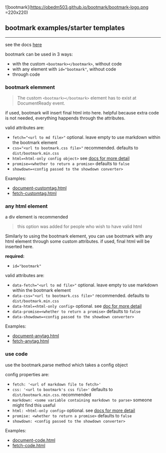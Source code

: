 ![bootmark](https://obedm503.github.io/bootmark/bootmark-logo.png =220x220)

## bootmark examples/starter templates

----

see the docs [here](https://obedm503.github.io/bootmark/docs/)

bootmark can be used in 3 ways:
- with the custom ``<bootmark></bootmark>``, without code
- with any element with ``id="bootmark"``, without code
- through code

### bootmark elemment

> The custom ``<bootmark></bootmark>`` element has to exist at DocumentReady event.

if used, bootmark will insert final html into here. helpful because extra code is not needed, everything happends through the attributes.

valid attributes are:
- ``fetch="<url to md file>"`` optional. leave empty to use markdown within the bootmark element
- ``css="<url to bootmark.css file>"`` recommended. defaults to ``dist/bootmark.min.css``
- ``html=<html-only config object>`` see [docs for more detail](https://obedm503.github.io/bootmark/docs/index.html)
- ``promise=<whether to return a promise>`` defaults to ``false``
- ``showdown=<config passed to the showdown converter>``

Examples:
- [document-customtag.html](https://obedm503.github.io/bootmark/examples/document-customtag.html)
- [fetch-customtag.html](https://obedm503.github.io/bootmark/examples/fetch-customtag.html)

### any html element

a div element is recommended

> this option was added for people who wish to have valid html

Similarly to using the bootmark element, you can use bootmark with any html element through some custom attributes. if used, final html will be inserted here.

**required:**
- ``id="bootmark"``

valid attributes are:
- ``data-fetch="<url to md file>"`` optional. leave empty to use markdown within the bootmark element
- ``data-css="<url to bootmark.css file>"`` recommended. defaults to ``dist/bootmark.min.css``
- ``data-html=<html-only config>`` optional. see [doc for more detail](https://obedm503.github.io/bootmark/docs/index.html)
- ``data-promise=<whether to return a promise>`` defaults to ``false``
- ``data-showdown=<config passed to the showdown converter>``

Examples:
- [document-anytag.html](https://obedm503.github.io/bootmark/examples/document-anytag.html)
- [fetch-anytag.html](https://obedm503.github.io/bootmark/examples/fetch-anytag.html)

### use code

use the bootmark.parse method which takes a config object

config properties are:
- ``fetch: '<url of markdown file to fetch>'``
- ``css: '<url to bootmark's css file>'`` defaults to ``dist/bootmark.min.css``. recommended
- ``markdown: <some variable containing markdown to parse>`` someone might find this useful
- ``html: <html-only config>`` optional. see [docs for more detail](https://obedm503.github.io/bootmark/docs/index.html)
- ``promise: <whether to return a promise>`` defaults to ``false``
- ``showdown: <config passed to the showdown converter>``

Examples:
- [document-code.html](https://obedm503.github.io/bootmark/examples/document-code.html)
- [fetch-code.html](https://obedm503.github.io/bootmark/examples/fetch-code.html)
